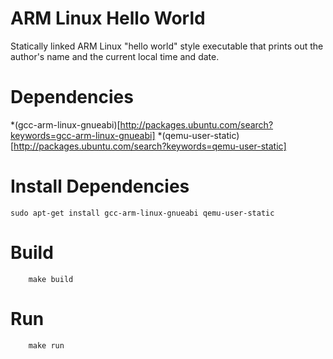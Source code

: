 ARM Linux Hello World
=====================
Statically linked ARM Linux "hello world" style executable that prints out the
author's name and the current local time and date.

Dependencies
============
 *(gcc-arm-linux-gnueabi)[http://packages.ubuntu.com/search?keywords=gcc-arm-linux-gnueabi]
 *(qemu-user-static)[http://packages.ubuntu.com/search?keywords=qemu-user-static]

Install Dependencies
====================
```
sudo apt-get install gcc-arm-linux-gnueabi qemu-user-static
```

Build
=====
```
	make build
```

Run
===
```
	make run
```

